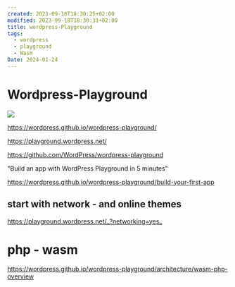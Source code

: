 ```yaml
---
created: 2023-09-18T18:30:25+02:00
modified: 2023-09-18T18:30:31+02:00
title: wordpress-Playground
tags:
  - wordpress
  - playground
  - Wasm
Date: 2024-01-24
---
```


# Wordpress-Playground

![](20240124093903wpplay.png)

<https://wordpress.github.io/wordpress-playground/>

<https://playground.wordpress.net/>

<https://github.com/WordPress/wordpress-playground>

"Build an app with WordPress Playground in 5 minutes"

<https://wordpress.github.io/wordpress-playground/build-your-first-app>
## start with network - and online themes 

<https://playground.wordpress.net/_?networking=yes_>

# php - wasm

<https://wordpress.github.io/wordpress-playground/architecture/wasm-php-overview>
